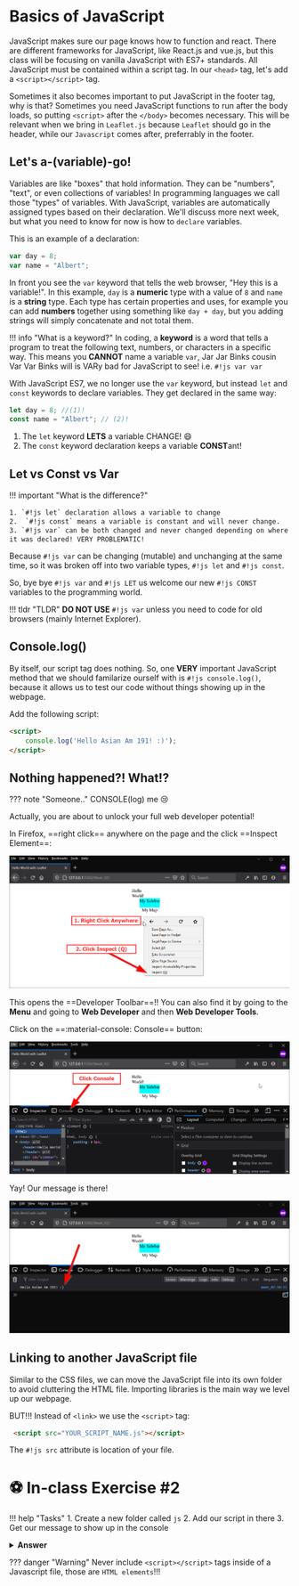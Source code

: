 
# Basics of JavaScript

JavaScript makes sure our page knows how to function and react. There are different frameworks for JavaScript, like React.js and vue.js, but this class will be focusing on vanilla JavaScript with ES7+ standards. All JavaScript must be contained within a script tag. In our `<head>` tag, let's add a `<script></script>` tag.

Sometimes it also becomes important to put JavaScript in the footer tag, why is that? Sometimes you need JavaScript functions to run after the body loads, so putting `<script>` after the `</body>` becomes necessary. This will be relevant when we bring in `Leaflet.js` because `Leaflet` should go in the header, while our `Javascript` comes after, preferrably in the footer.

## Let's a-(variable)-go!

Variables are like "boxes" that hold information. They can be "numbers", "text", or even collections of variables! In programming languages we call those "types" of variables. With JavaScript, variables are automatically assigned types based on their declaration. We'll discuss more next week, but what you need to know for now is how to `declare` variables.

This is an example of a declaration:

``` js
var day = 8;
var name = "Albert";
```

In front you see the `var` keyword that tells the web browser, "Hey this is a variable!". In this example, `day` is a **numeric** type with a value of `8` and `name` is a **string** type. Each type has certain properties and uses, for example you can add **numbers** together using something like `day + day`, but you adding strings will simply concatenate and not total them.

!!! info "What is a keyword?"
    In coding, a **keyword** is a word that tells a program to treat the following text, numbers, or characters in a specific way. This means you **CANNOT** name a variable `var`, Jar Jar Binks cousin Var Var Binks will is VARy bad for JavaScript to see! i.e. `#!js var var`

With JavaScript ES7, we no longer use the `var` keyword, but instead `let` and `const` keywords to declare variables. They get declared in the same way:

```js
let day = 8; //(1)!
const name = "Albert"; // (2)!
```

1. The `let` keyword **LETS** a variable CHANGE! :smile:
2. The `const` keyword declaration keeps a variable **CONST**ant!
## Let vs Const vs Var

!!! important "What is the difference?"

    1. `#!js let` declaration allows a variable to change
    2.  `#!js const` means a variable is constant and will never change.
    3. `#!js var` can be both changed and never changed depending on where it was declared! VERY PROBLEMATIC!

Because `#!js var` can be changing (mutable) and unchanging at the same time, so it was broken off into two variable types, `#!js let` and `#!js const`. 

So, bye bye `#!js var` and `#!js LET` us welcome our new `#!js CONST` variables to the programming world.

!!! tldr "TLDR"
    **DO NOT USE** `#!js var` unless you need to code for old browsers (mainly Internet Explorer).

## Console.log()
By itself, our script tag does nothing. So, one **VERY** important JavaScript method that we should familarize ourself with is `#!js console.log()`, because it allows us to test our code without things showing up in the webpage.

Add the following script:
```html
<script>
    console.log('Hello Asian Am 191! :)');
</script>
```

## Nothing happened?! What!?

??? note "Someone.."
    CONSOLE(log) me :cry:

Actually, you are about to unlock your full web developer potential!

In Firefox, ==right click== anywhere on the page and the click ==Inspect Element==:

![](./media/click_anywhere.png)

This opens the ==Developer Toolbar==!! You can also find it by going to the **Menu** and going to **Web Developer** and then **Web Developer Tools**.

Click on the ==:material-console: Console== button:

![](./media/console.png)

Yay! Our message is there!

![](./media/console_log_worked.png)

## Linking to another JavaScript file

Similar to the CSS files, we can move the JavaScript file into its own folder to avoid cluttering the HTML file. Importing libraries is the main way we level up our webpage.

BUT!!! Instead of `<link>` we use the `<script>` tag:

```html
 <script src="YOUR_SCRIPT_NAME.js"></script> 
```

The `#!js src` attribute is location of your file.

# ⚽ In-class Exercise #2

!!! help "Tasks"
    1. Create a new folder called `js`
    2. Add our script in there
    3. Get our message to show up in the console

<details>

<summary><b>Answer</b></summary>

1. Click on the ==`New Folder` :material-folder-plus:== button:

![](./media/answerJS.png)

2. Type in `js`:

![](./media/answerJS2.png)

3. Click on the ==New File :material-file-plus:== button:

![](./media/answerJS3.png)

4. Give it a name, like `init.js`

![](./media/answerJS4.png)

5. Within `index.html` before the end of the `<body>` element include the following:

```js hl_lines="4" title="index.html"
        //
        // ... HTML Truncated for brevity ...
        // 
        <script src="./js/init.js"></script>
    </body>
<html>
```

</details>

??? danger "Warning"
    Never include `<script></script>` tags inside of a Javascript file, those are `HTML elements`!!!
